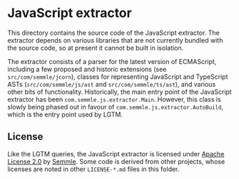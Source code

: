 # JavaScript extractor

This directory contains the source code of the JavaScript extractor. The extractor depends on various libraries that are not currently bundled with the source code, so at present it cannot be built in isolation.

The extractor consists of a parser for the latest version of ECMAScript, including a few proposed and historic extensions (see `src/com/semmle/jcorn`), classes for representing JavaScript and TypeScript ASTs (`src/com/semmle/js/ast` and `src/com/semmle/ts/ast`), and various other bits of functionality. Historically, the main entry point of the JavaScript extractor has been `com.semmle.js.extractor.Main`. However, this class is slowly being phased out in favour of `com.semmle.js.extractor.AutoBuild`, which is the entry point used by LGTM.

## License

Like the LGTM queries, the JavaScript extractor is licensed under [Apache License 2.0](LICENSE) by [Semmle](https://semmle.com). Some code is derived from other projects, whose licenses are noted in other `LICENSE-*.md` files in this folder.
